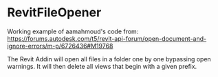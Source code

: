 # RevitFileOpener

Working example of aamahmoud's code from:
https://forums.autodesk.com/t5/revit-api-forum/open-document-and-ignore-errors/m-p/6726436#M19768

The Revit Addin will open all files in a folder one by one bypassing open warnings.
It will then delete all views that begin with a given prefix.
